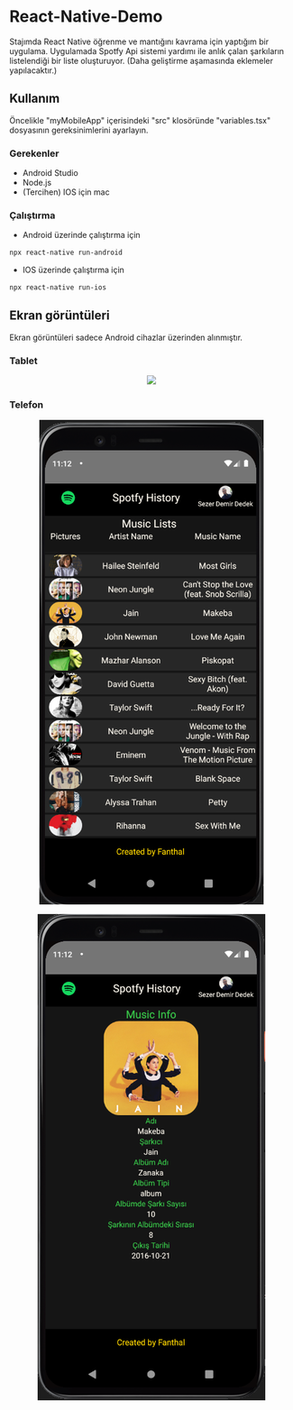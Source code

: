 # React-Native-Demo
Stajımda React Native öğrenme ve mantığını kavrama için yaptığım bir uygulama.
Uygulamada Spotfy Api sistemi yardımı ile anlık çalan şarkıların listelendiği bir liste oluşturuyor.
(Daha geliştirme aşamasında eklemeler yapılacaktır.)
## Kullanım

Öncelikle "myMobileApp" içerisindeki "src" klosöründe "variables.tsx" dosyasının gereksinimlerini ayarlayın.

### Gerekenler
* Android Studio
* Node.js
* (Tercihen) IOS için mac

### Çalıştırma

* Android üzerinde çalıştırma için 
```bash
npx react-native run-android
```

* IOS üzerinde çalıştırma için 
```bash
npx react-native run-ios
```

## Ekran görüntüleri
Ekran görüntüleri sadece Android cihazlar üzerinden alınmıştır.

### Tablet 
<p align="center">
  <img src="mages/Tablet.png">
</p>

### Telefon 
<p align="center">
  <img src="Images/Telefon-1.png">
</p>
<p align="center">
  <img src="Images/Telefon-2.png">
</p>